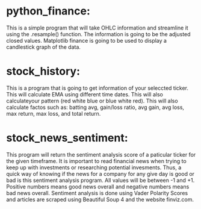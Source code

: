 # python_finance: 

This is a simple program that will take OHLC information and streamline it using the .resample() function. 
The information is going to be the adjusted closed values. Matplotlib finance is going to be used to display a candlestick graph of the data. 

# stock_history: 

This is a program that is going to get information of your seleccted ticker. This will calculate EMA using different time dates. 
This will also calculateyour pattern (red white blue or blue white red). 
This will also calculate factos such as: batting avg, gain/loss ratio, avg gain, avg loss, max return, max loss, and total return. 

# stock_news_sentiment: 

This program will return the sentiment analysis score of a paticular ticker for the given timeframe. It is important to read financial
news when trying to keep up with investments or researching potential invesments. Thus, a quick way of knowing if the news for a company
for any give day is good or bad is this sentiment analysis program. All values will be between -1 and +1. Positive numbers means good news
overall and negative numbers means bad news overall. Sentiment analysis is done using Vader Polarity Scores and articles are scraped using 
Beautiful Soup 4 and the website finviz.com. 

